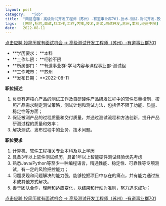 ```yaml
---
layout:	post
category:	"job"
title:	"网易招聘：高级测试开发工程师（苏州）-有道事业群701-技术-测试-测试开发-苏州本科经验不限"
tags:	[网易,招聘,面试,找工作,工作,内推,技术,测试,测试开发,苏州,本科,经验不限]
date:	2022-08-11
---
```


[点击应聘 投简历就有面试机会 -> 高级测试开发工程师（苏州）-有道事业群701](http://mobile.bole.netease.com/bole/boleDetail?id=42273&employeeId=346f03c3cda5f04c&key=all)



- **学历要求： **本科
- **工作年限： **经验不限
- **所属部门： **有道事业群-学习内容与课程事业部-测试组
- **工作城市： **苏州
- **发布日期： **2022-08-11



**职位描述**
1. 负责有道核心产品的测试工作及自研硬件产品研发过程中的软件质量控制，按照产品需求制定测试策略，测试计划和测试方法，包括但不限于功能、质量、稳定性等方面；
2. 保证被测产品的过程质量和交付质量，并通过测试流程和方法创新，提升产品研测过程的质量和效率；
3. 解决测试、发布过程中的业务、技术问题。



**职位要求**
1. 计算机、软件工程相关专业本科及以上学历
2. 具备3年以上软件测试经历，具备1年以上智能硬件测试经验优先考虑
3. 熟悉Java/Python等至少一种编程语言，精通性能、稳定性、可靠性等专项测试，有一定的风险把控能力；
4. 问题发现和问题解决的能力强，能够挖掘项目中存在的痛点，并有能力通过技术或其他方式解决。
5. 善于团队合作，理解和适应变化，以结果和行动为准则，努力追求成功；



[点击应聘 投简历就有面试机会 -> 高级测试开发工程师（苏州）-有道事业群701](http://mobile.bole.netease.com/bole/boleDetail?id=42273&employeeId=346f03c3cda5f04c&key=all)